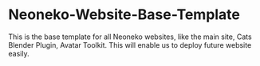 # Neoneko-Website-Base-Template
This is the base template for all Neoneko websites, like the main site, Cats Blender Plugin, Avatar Toolkit. This will enable us to deploy future website easily.
